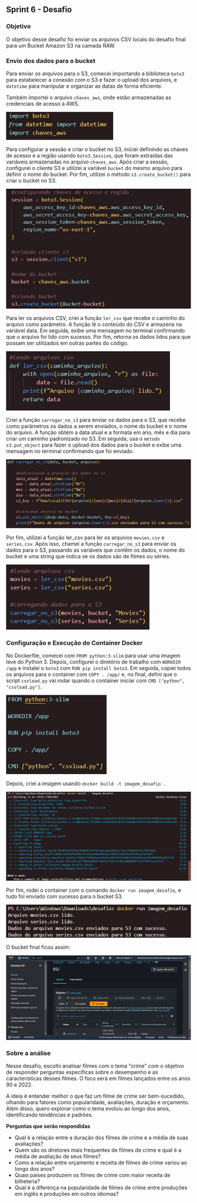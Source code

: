 ##   Sprint 6 - Desafio 

### Objetivo
O objetivo desse desafio foi enviar os arquivos CSV locais do desafio final para um Bucket Amazon S3 na camada RAW.


### Envio dos dados para o bucket
Para enviar os arquivos para o S3, comecei importando a biblioteca `boto3` para estabelecer a conexão com o S3 e fazer o upload dos arquivos, e `datetime` para manipular e organizar as datas de forma eficiente.

Também importei o arquivo `chaves_aws`, onde estão armazenadas as credenciais de acesso à AWS.

![Clique aqui](../evidencias/bibliotecas.jpg)

Para configurar a sessão e criar o bucket no S3, iniciei definindo as chaves de acesso e a região usando `boto3.Session`, que foram extraídas das variáveis armazenadas no arquivo `chaves_aws`. Após criar a sessão, configurei o cliente S3 e utilizei a variável `bucket` do mesmo arquivo para definir o nome do bucket. Por fim, utilizei o método `s3.create_bucket()` para criar o bucket no S3. 

![Clique aqui](../evidencias/criando_sessao.jpg)

Para ler os arquivos CSV, criei a função `ler_csv` que recebe o caminho do arquivo como parâmetro. A função lê o conteúdo do CSV e armazena na variável data. Em seguida, exibe uma mensagem no terminal confirmando que o arquivo foi lido com sucesso. Por fim, retorna os dados lidos para que possam ser utilizados em outras partes do código.

![Clique aqui](../evidencias/funcao_ler_arquivos.jpg)

Criei a função `carregar_no_s3` para enviar os dados para o S3, que recebe como parâmetros os dados a serem enviados, o nome do bucket e o nome do arquivo. A função obtém a data atual e a formata em ano, mês e dia para criar um caminho padronizado no S3. Em seguida, usa o `método s3.put_object` para fazer o upload dos dados para o bucket e exibe uma mensagem no terminal confirmando que foi enviado.

![Clique aqui](../evidencias/funcao_carregar_dados.jpg)

Por fim, utilizei a função ler_csv para ler os arquivos `movies.csv` e `series.csv`. Após isso, chamei a função `carregar_no_s3` para enviar os dados para o S3, passando as variáveis que contêm os dados, o nome do bucket e uma string que indica se os dados são de filmes ou séries.

![Clique aqui](../evidencias/usando_funcoes.jpg)


### Configuração e Execução do Container Docker
No Dockerfile, comecei com `FROM python:3-slim` para usar uma imagem leve do Python 3. Depois, configurei o diretório de trabalho com `WORKDIR /app` e instalei o `boto3` com `RUN pip install boto3`. Em seguida, copiei todos os arquivos para o container com `COPY . /app/` e, no final, defini que o script `csvload.py` vai rodar quando o container iniciar com `CMD ["python", "csvload.py"]`.

![Clique aqui](../evidencias/dockerfile.jpg)

Depois, criei a imagem usando `docker build -t imagem_desafio .`

![Clique aqui](../evidencias/criando_imagem.jpg)

Por fim, rodei o container com o comando `docker run imagem_desafio`, e tudo foi enviado com sucesso para o bucket S3.

![Clique aqui](../evidencias/rodando_container.jpg)

O bucket final ficou assim:

![Clique aqui](../evidencias/bucket_final.jpg)



### Sobre a análise

Nesse desafio, escolhi analisar filmes com o tema "crime" com o objetivo de responder perguntas específicas sobre o desempenho e as características desses filmes. O foco será em filmes lançados entre os anos 90 e 2022.

A ideia é entender melhor o que faz um filme de crime ser bem-sucedido, olhando para fatores como popularidade, avaliações, duração e orçamento. Além disso, quero explorar como o tema evoluiu ao longo dos anos, identificando tendências e padrões.

**Perguntas que serão respondidas**
* Qual é a relação entre a duração dos filmes de crime e a média de suas avaliações?
* Quem são os diretores mais frequentes de filmes de crime e qual é a média de avaliação de seus filmes? 
* Como a relação entre orçamento e receita de filmes de crime variou ao longo dos anos?
* Quais países produzem os filmes de crime com maior receita de bilheteria?
* Qual é a diferença na popularidade de filmes de crime entre produções em inglês e produções em outros idiomas?



